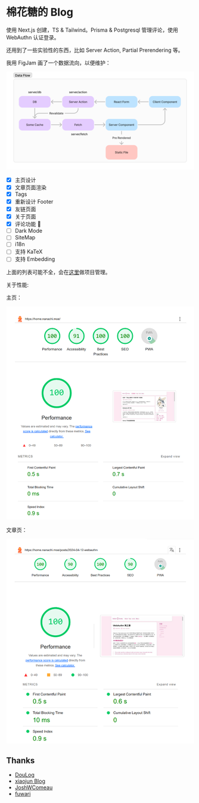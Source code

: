 # 棉花糖的 Blog

使用 Next.js 创建，TS & Tailwind。Prisma & Postgresql 管理评论，使用 WebAuthn 认证登录。

还用到了一些实验性的东西，比如 Server Action, Partial Prerendering 等。

我用 FigJam 画了一个数据流向，以便维护：

![DataFlowPic](./doc/DataFlow.png)

- [x] 主页设计
- [x] 文章页面渲染
- [x] Tags
- [x] 重新设计 Footer
- [x] 友链页面
- [x] 关于页面
- [x] 评论功能 🎉
- [ ] Dark Mode
- [ ] SiteMap
- [ ] i18n
- [ ] 支持 KaTeX
- [ ] 支持 Embedding

上面的列表可能不全，会在[这里](https://cottoncandyz.notion.site/Blog-Project-1c0160f383824ff9bd9315c470ecc309)做项目管理。

关于性能:

主页：

![Lighthouse-home](./doc/lighthouse-home.png)

文章页：

![Lighthouse-post](./doc/lighthouse-post.png)

## Thanks

- [DouLog](https://im.daidr.me/)
- [xiaojun Blog](https://github.com/xiaojundebug/xiaojun.im)
- [JoshWComeau](https://www.joshwcomeau.com/)
- [fuwari](https://github.com/saicaca/fuwari)
